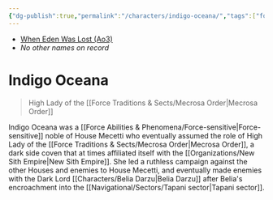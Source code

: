 ```yaml
---
{"dg-publish":true,"permalink":"/characters/indigo-oceana/","tags":["forcesensitive","newsith","mecrosaorder"],"noteIcon":"saber1"}
---
```


- [When Eden Was Lost (Ao3)](https://archiveofourown.org/works/19334440)
- *No other names on record*
# Indigo Oceana
>High Lady of the [[Force Traditions & Sects/Mecrosa Order\|Mecrosa Order]]

Indigo Oceana was a [[Force Abilities & Phenomena/Force-sensitive\|Force-sensitive]] noble of House Mecetti who eventually assumed the role of High Lady of the [[Force Traditions & Sects/Mecrosa Order\|Mecrosa Order]], a dark side coven that at times affiliated itself with the [[Organizations/New Sith Empire\|New Sith Empire]]. She led a ruthless campaign against the other Houses and enemies to House Mecetti, and eventually made enemies with the Dark Lord [[Characters/Belia Darzu\|Belia Darzu]] after Belia's encroachment into the [[Navigational/Sectors/Tapani sector\|Tapani sector]]. 